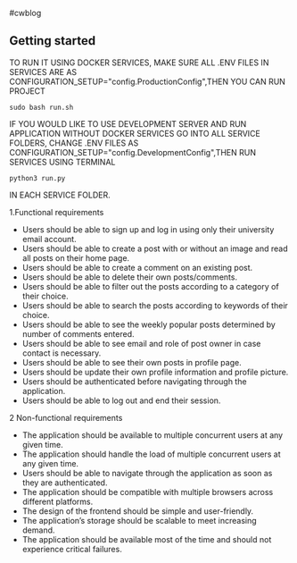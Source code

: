 #cwblog
## Getting started
TO RUN IT USING DOCKER SERVICES, MAKE SURE ALL .ENV FILES IN SERVICES ARE AS 
CONFIGURATION_SETUP="config.ProductionConfig",THEN YOU CAN RUN PROJECT
```
sudo bash run.sh
```

IF YOU WOULD LIKE TO USE DEVELOPMENT SERVER AND RUN APPLICATION WITHOUT DOCKER SERVICES
GO INTO ALL SERVICE FOLDERS, CHANGE .ENV FILES AS
CONFIGURATION_SETUP="config.DevelopmentConfig",THEN RUN SERVICES USING TERMINAL 
```
python3 run.py
```
IN EACH SERVICE FOLDER.


1.Functional requirements
- Users should be able to sign up and log in using only their university email account.
- Users should be able to create a post with or without an image and read all posts on their home page.
- Users should be able to create a comment on an existing post.
- Users should be able to delete their own posts/comments.
- Users should be able to filter out the posts according to a category of their choice.
- Users should be able to search the posts according to keywords of their choice.
- Users should be able to see the weekly popular posts determined by number of
comments entered.
- Users should be able to see email and role of post owner in case contact is necessary.
- Users should be able to see their own posts in profile page.
- Users should be update their own profile information and profile picture.
- Users should be authenticated before navigating through the application.
- Users should be able to log out and end their session.

2 Non-functional requirements
- The application should be available to multiple concurrent users at any given time.
- The application should handle the load of multiple concurrent users at any given time.
- Users should be able to navigate through the application as soon as they are
authenticated.
- The application should be compatible with multiple browsers across different
platforms.
- The design of the frontend should be simple and user-friendly.
- The application’s storage should be scalable to meet increasing demand.
- The application should be available most of the time and should not experience critical
failures.
